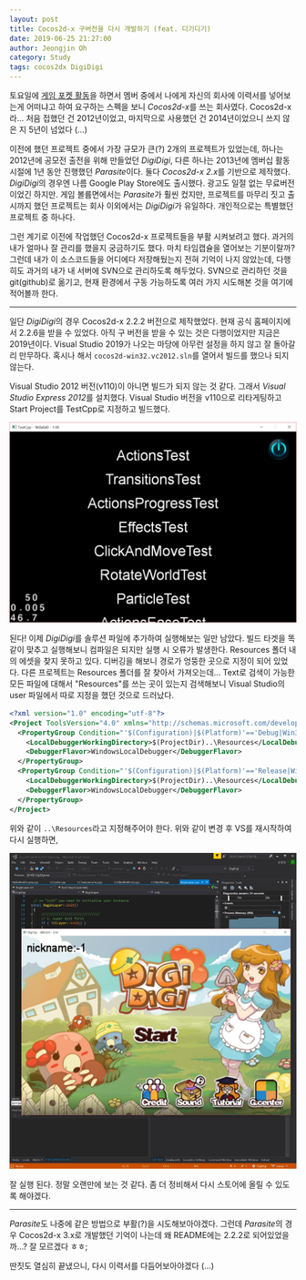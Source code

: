 ```yaml
---
layout: post
title: Cocos2d-x 구버전을 다시 개발하기 (feat. 디기디기)
date: 2019-06-25 21:27:00
author: Jeongjin Oh
category: Study
tags: cocos2dx DigiDigi
---
```


토요일에 [게임 포켓 활동](https://github.com/Game-Pocket)을 하면서 멤버 중에서 나에게 자신의 회사에 이력서를 넣어보는게 어떠냐고 하여 요구하는 스펙을 보니 *Cocos2d-x*를 쓰는 회사였다. Cocos2d-x라... 처음 접했던 건 2012년이었고, 마지막으로 사용했던 건 2014년이었으니 쓰지 않은 지 5년이 넘었다 (...)

이전에 했던 프로젝트 중에서 가장 규모가 큰(?) 2개의 프로젝트가 있었는데, 하나는 2012년에 공모전 출전을 위해 만들었던 *DigiDigi*, 다른 하나는 2013년에 멤버십 활동 시절에 1년 동안 진행했던 *Parasite*이다. 둘다 *Cocos2d-x 2.x*를 기반으로 제작했다. *DigiDigi*의 경우엔 나름 Google Play Store에도 출시했다. 광고도 일절 없는 무료버전이었긴 하지만. 게임 볼륨면에서는 *Parasite*가 훨씬 컸지만, 프로젝트를 마무리 짓고 출시까지 했던 프로젝트는 회사 이외에서는 *DigiDigi*가 유일하다. 개인적으로는 특별했던 프로젝트 중 하나다.

그런 계기로 이전에 작업했던 Cocos2d-x 프로젝트들을 부활 시켜보려고 했다. 과거의 내가 얼마나 잘 관리를 했을지 궁금하기도 했다. 마치 타임캡슐을 열어보는 기분이랄까? 그런데 내가 이 소스코드들을 어디에다 저장해뒀는지 전혀 기억이 나지 않았는데, 다행히도 과거의 내가 내 서버에 SVN으로 관리하도록 해두었다. SVN으로 관리하던 것을 git(github)로 옮기고, 현재 환경에서 구동 가능하도록 여러 가지 시도해본 것을 여기에 적어볼까 한다.

---

일단 *DigiDigi*의 경우 Cocos2d-x 2.2.2 버전으로 제작했었다. 현재 공식 홈페이지에서 2.2.6을 받을 수 있었다. 아직 구 버전을 받을 수 있는 것은 다행이었지만 지금은 2019년이다. Visual Studio 2019가 나오는 마당에 아무런 설정을 하지 않고 잘 돌아갈리 만무하다. 혹시나 해서 `cocos2d-win32.vc2012.sln`를 열어서 빌드를 했으나 되지 않는다.

Visual Studio 2012 버전(v110)이 아니면 빌드가 되지 않는 것 같다. 그래서 *Visual Studio Express 2012*를 설치했다. Visual Studio 버전을 v110으로 리타게팅하고 Start Project를 TestCpp로 지정하고 빌드했다.

![된다!](/images/2019-6-25-Revive-DigiDigi-With-Cocos2d-x/2.png)

된다! 이제 *DigiDigi*를 솔루션 파일에 추가하여 실행해보는 일만 남았다. 빌드 타겟을 똑같이 맞추고 실행해보니 컴파일은 되지만 실행 시 오류가 발생한다. Resources 폴더 내의 에셋을 찾지 못하고 있다. 디버깅을 해보니 경로가 엉뚱한 곳으로 지정이 되어 있었다. 다른 프로젝트는 Resources 폴더를 잘 찾아서 가져오는데... Text로 검색이 가능한 모든 파일에 대해서 "Resources"를 쓰는 곳이 있는지 검색해보니 Visual Studio의 user 파일에서 따로 지정을 했던 것으로 드러났다.

```xml
<?xml version="1.0" encoding="utf-8"?>
<Project ToolsVersion="4.0" xmlns="http://schemas.microsoft.com/developer/msbuild/2003">
  <PropertyGroup Condition="'$(Configuration)|$(Platform)'=='Debug|Win32'">
    <LocalDebuggerWorkingDirectory>$(ProjectDir)..\Resources</LocalDebuggerWorkingDirectory>
    <DebuggerFlavor>WindowsLocalDebugger</DebuggerFlavor>
  </PropertyGroup>
  <PropertyGroup Condition="'$(Configuration)|$(Platform)'=='Release|Win32'">
    <LocalDebuggerWorkingDirectory>$(ProjectDir)..\Resources</LocalDebuggerWorkingDirectory>
    <DebuggerFlavor>WindowsLocalDebugger</DebuggerFlavor>
  </PropertyGroup>
</Project>
```

위와 같이 `..\Resources`라고 지정해주어야 한다. 위와 같이 변경 후 VS를 재시작하여 다시 실행하면,

![짜잔](/images/2019-6-25-Revive-DigiDigi-With-Cocos2d-x/1.jpg)

잘 실행 된다. 정말 오랜만에 보는 것 같다. 좀 더 정비해서 다시 스토어에 올릴 수 있도록 해야겠다.

---

*Parasite*도 나중에 같은 방법으로 부활(?)을 시도해보아야겠다. 그런데 *Parasite*의 경우 Cocos2d-x 3.x로 개발했던 기억이 나는데 왜 README에는 2.2.2로 되어있었을까...? 잘 모르겠다 ㅎㅎ;

딴짓도 열심히 끝냈으니, 다시 이력서를 다듬어보아야겠다 (...)
